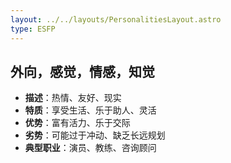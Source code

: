 ```yaml
---
layout: ../../layouts/PersonalitiesLayout.astro
type: ESFP
---
```

## 外向，感觉，情感，知觉
- **描述**：热情、友好、现实
- **特质**：享受生活、乐于助人、灵活
- **优势**：富有活力、乐于交际
- **劣势**：可能过于冲动、缺乏长远规划
- **典型职业**：演员、教练、咨询顾问